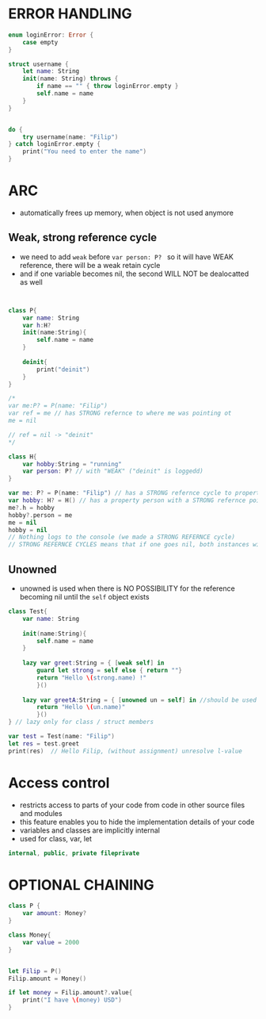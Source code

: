 # ERROR HANDLING

```swift
enum loginError: Error {
    case empty
}

struct username {
    let name: String
    init(name: String) throws {
        if name == "" { throw loginError.empty }
        self.name = name
    }
}


do {
    try username(name: "Filip")
} catch loginError.empty {
    print("You need to enter the name")
}

```



# ARC
* automatically frees up memory, when object is not used anymore

## Weak, strong reference cycle
* we need to add ```weak``` before ```var person: P? ``` so it will have WEAK reference, there will be a weak retain cycle 
* and if one variable becomes nil, the second WILL NOT be dealocatted as well
```swift


class P{
    var name: String
    var h:H?
    init(name:String){
        self.name = name
    }
    
    deinit{
        print("deinit")
    }
}

/*
var me:P? = P(name: "Filip")
var ref = me // has STRONG refernce to where me was pointing ot
me = nil

// ref = nil -> "deinit"
*/

class H{
    var hobby:String = "running"
    var person: P? // with "WEAK" ("deinit" is loggedd)
}

var me: P? = P(name: "Filip") // has a STRONG refernce cycle to property "hobby" which points at "H"
var hobby: H? = H() // has a property person with a STRONG refernce pointing at employee
me?.h = hobby
hobby?.person = me
me = nil
hobby = nil 
// Nothing logs to the console (we made a STRONG REFERNCE cycle)
// STRONG REFERNCE CYCLES means that if one goes nil, both instances will be deallocated

```


## Unowned
* unowned is used when there is NO POSSIBILITY for the reference becoming nil until the ```self``` object exists

```swift
class Test{
    var name: String
    
    init(name:String){
        self.name = name
    }
    
    lazy var greet:String = { [weak self] in
        guard let strong = self else { return ""}
        return "Hello \(strong.name) !"
        }()
    
    lazy var greetA:String = { [unowned un = self] in //should be used if we are sure it won't be nil
        return "Hello \(un.name)"
        }()
} // lazy only for class / struct members

var test = Test(name: "Filip")
let res = test.greet
print(res)  // Hello Filip, (without assignment) unresolve l-value


```




# Access control
* restricts access to parts of your code from code in other source files and modules
* this feature enables you to hide the implementation details of your code
* variables and classes are implicitly internal
* used for class, var, let
```swift
internal, public, private fileprivate
```


# OPTIONAL CHAINING
```swift
class P {
    var amount: Money?
}

class Money{
    var value = 2000
}


let Filip = P()
Filip.amount = Money()

if let money = Filip.amount?.value{
    print("I have \(money) USD")
}
```



